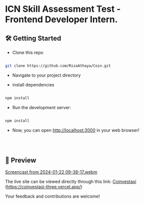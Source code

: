 <h1>ICN Skill Assessment Test - Frontend Developer Intern. </h1>

## 🛠️ Getting Started

- Clone this repo 

```bash

git clone https://github.com/RizaAthaya/Coin.git

```

- Navigate to your project directory

- install dependencies

```bash

npm install

```

- Run the development server:

```bash

npm install

```

- Now, you can open [http://localhost:3000](http://localhost:3000) in your web browser!

<br></br>

## 🚀 Preview

[Screencast from 2024-01-22 09-38-17.webm](https://github.com/RizaAthaya/Coin/assets/111055458/34513b99-5ce1-4502-a4be-5e323905cd72)

The live site can be viewed directly through this link: [Coinvestasi](https://coinvestasi-three.vercel.app/) (https://coinvestasi-three.vercel.app/)

Your feedback and contributions are welcome!


